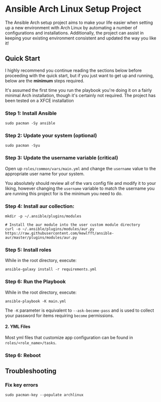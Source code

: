 # Ansible Arch Linux Setup Project

The Ansible Arch setup project aims to make your life easier when setting up a new environment with Arch Linux by automating a number of configurations and installations. Additionally, the project can assist in keeping your existing environment consistent and updated the way you like it!

## Quick Start

I highly recommend you continue reading the sections below before proceeding with the quick start, but if you just want to get up and running, below are the **minimum** steps required.

It's assumed the first time you run the playbook you're doing it on a fairly minimal Arch installation, though it's certainly not required. The project has been tested on a XFCE installation

### Step 1: Install Ansible

```
sudo pacman -Sy ansible
```

### Step 2: Update your system (optional)

```
sudo pacman -Syu
```

### Step 3: Update the username variable (critical)

Open up `roles/common/vars/main.yml` and change the `username` value to the appropriate user name for your system.

You absolutely should review all of the vars config file and modify it to your liking, however changing the `username` variable to match the username you are running this project for is the minimum you need to do.

### Step 4: Install aur collection:

```# Create the user custom module directory
mkdir -p ~/.ansible/plugins/modules

# Install the aur module into the user custom module directory
curl -o ~/.ansible/plugins/modules/aur.py https://raw.githubusercontent.com/kewlfft/ansible-aur/master/plugins/modules/aur.py
```

### Step 5: Install roles

While in the root directory, execute:

```
ansible-galaxy install -r requirements.yml
```

### Step 6: Run the Playbook

While in the root directory, execute:

```
ansible-playbook -K main.yml
```

The `-K` parameter is equivalent to `--ask-become-pass` and is used to collect your password for items requiring `become` permissions.

#### 2. YML Files

Most yml files that customize app configuration can be found in `roles/<role_name>/tasks`.

### Step 6: Reboot

## Troubleshooting

### Fix key errors

```
sudo pacman-key --populate archlinux
```
